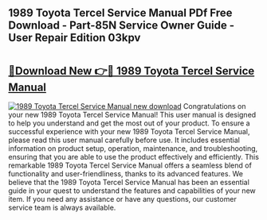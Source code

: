 ## 1989 Toyota Tercel Service Manual PDf Free Download - Part-85N Service Owner Guide - User Repair Edition 03kpv

# <h2><a href="http://bc70670.oget.top/?id=1989+Toyota+Tercel+Service+Manual">🔗Download New 👉🔴 1989 Toyota Tercel Service Manual</a></h2>

[![1989 Toyota Tercel Service Manual new download](https://i.imgur.com/5g1atiW.png)](http://bc70670.oget.top/?id=1989+Toyota+Tercel+Service+Manual)
Congratulations on your new 1989 Toyota Tercel Service Manual! This user manual is designed to help you understand and get the most out of your product. To ensure a successful experience with your new 1989 Toyota Tercel Service Manual, please read this user manual carefully before use. It includes essential information on product setup, operation, maintenance, and troubleshooting, ensuring that you are able to use the product effectively and efficiently. This remarkable 1989 Toyota Tercel Service Manual offers a seamless blend of functionality and user-friendliness, thanks to its advanced features. We believe that the 1989 Toyota Tercel Service Manual has been an essential guide in your quest to understand the features and capabilities of your new item. If you need any assistance or have any questions, our customer service team is always available.
